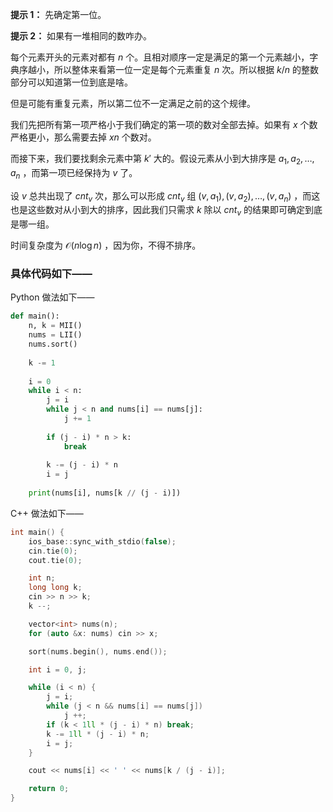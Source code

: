 **提示 1：** 先确定第一位。

**提示 2：** 如果有一堆相同的数咋办。

每个元素开头的元素对都有 $n$ 个。且相对顺序一定是满足的第一个元素越小，字典序越小，所以整体来看第一位一定是每个元素重复 $n$ 次。所以根据 $k/n$ 的整数部分可以知道第一位到底是啥。

但是可能有重复元素，所以第二位不一定满足之前的这个规律。

我们先把所有第一项严格小于我们确定的第一项的数对全部去掉。如果有 $x$ 个数严格更小，那么需要去掉 $xn$ 个数对。

而接下来，我们要找剩余元素中第 $k'$ 大的。假设元素从小到大排序是 $a_1,a_2,\dots,a_n$ ，而第一项已经保持为 $v$ 了。

设 $v$ 总共出现了 $cnt_v$ 次，那么可以形成 $cnt_v$ 组 $(v,a_1),(v,a_2),\dots,(v,a_n)$ ，而这也是这些数对从小到大的排序，因此我们只需求 $k$ 除以 $cnt_v$ 的结果即可确定到底是哪一组。

时间复杂度为 $\mathcal{O}(n\log n)$ ，因为你，不得不排序。

### 具体代码如下——

Python 做法如下——

```Python []
def main():
    n, k = MII()
    nums = LII()
    nums.sort()
    
    k -= 1
    
    i = 0
    while i < n:
        j = i
        while j < n and nums[i] == nums[j]:
            j += 1
        
        if (j - i) * n > k:
            break
        
        k -= (j - i) * n
        i = j
    
    print(nums[i], nums[k // (j - i)])
```

C++ 做法如下——

```cpp []
int main() {
    ios_base::sync_with_stdio(false);
    cin.tie(0);
    cout.tie(0);

    int n;
    long long k;
    cin >> n >> k;
    k --;

    vector<int> nums(n);
    for (auto &x: nums) cin >> x;

    sort(nums.begin(), nums.end());

    int i = 0, j;

    while (i < n) {
        j = i;
        while (j < n && nums[i] == nums[j])
            j ++;
        if (k < 1ll * (j - i) * n) break;
        k -= 1ll * (j - i) * n;
        i = j;
    }

    cout << nums[i] << ' ' << nums[k / (j - i)];

    return 0;
}
```